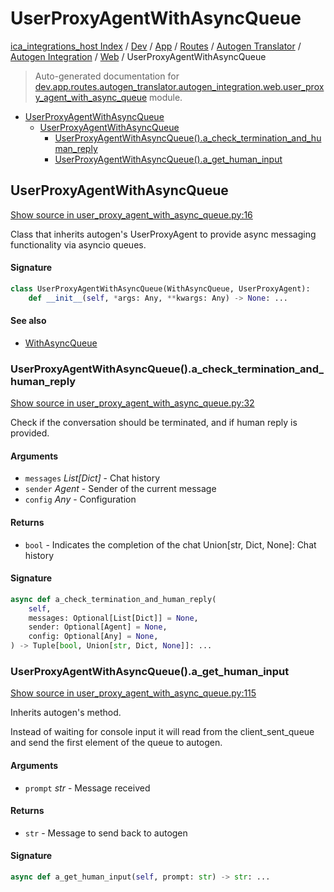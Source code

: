 # UserProxyAgentWithAsyncQueue

[ica_integrations_host Index](../../../../../../README.md#ica_integrations_host-index) / [Dev](../../../../../index.md#dev) / [App](../../../../index.md#app) / [Routes](../../../index.md#routes) / [Autogen Translator](../../index.md#autogen-translator) / [Autogen Integration](../index.md#autogen-integration) / [Web](./index.md#web) / UserProxyAgentWithAsyncQueue

> Auto-generated documentation for [dev.app.routes.autogen_translator.autogen_integration.web.user_proxy_agent_with_async_queue](https://github.com/destiny/ica_integrations_host/blob/main/dev/app/routes/autogen_translator/autogen_integration/web/user_proxy_agent_with_async_queue.py) module.

- [UserProxyAgentWithAsyncQueue](#userproxyagentwithasyncqueue)
  - [UserProxyAgentWithAsyncQueue](#userproxyagentwithasyncqueue-1)
    - [UserProxyAgentWithAsyncQueue().a_check_termination_and_human_reply](#userproxyagentwithasyncqueue()a_check_termination_and_human_reply)
    - [UserProxyAgentWithAsyncQueue().a_get_human_input](#userproxyagentwithasyncqueue()a_get_human_input)

## UserProxyAgentWithAsyncQueue

[Show source in user_proxy_agent_with_async_queue.py:16](https://github.com/destiny/ica_integrations_host/blob/main/dev/app/routes/autogen_translator/autogen_integration/web/user_proxy_agent_with_async_queue.py#L16)

Class that inherits autogen's UserProxyAgent to provide async messaging functionality via asyncio queues.

#### Signature

```python
class UserProxyAgentWithAsyncQueue(WithAsyncQueue, UserProxyAgent):
    def __init__(self, *args: Any, **kwargs: Any) -> None: ...
```

#### See also

- [WithAsyncQueue](./with_async_queue.md#withasyncqueue)

### UserProxyAgentWithAsyncQueue().a_check_termination_and_human_reply

[Show source in user_proxy_agent_with_async_queue.py:32](https://github.com/destiny/ica_integrations_host/blob/main/dev/app/routes/autogen_translator/autogen_integration/web/user_proxy_agent_with_async_queue.py#L32)

Check if the conversation should be terminated, and if human reply is provided.

#### Arguments

- `messages` *List[Dict]* - Chat history
- `sender` *Agent* - Sender of the current message
- `config` *Any* - Configuration

#### Returns

- `bool` - Indicates the completion of the chat
Union[str, Dict, None]: Chat history

#### Signature

```python
async def a_check_termination_and_human_reply(
    self,
    messages: Optional[List[Dict]] = None,
    sender: Optional[Agent] = None,
    config: Optional[Any] = None,
) -> Tuple[bool, Union[str, Dict, None]]: ...
```

### UserProxyAgentWithAsyncQueue().a_get_human_input

[Show source in user_proxy_agent_with_async_queue.py:115](https://github.com/destiny/ica_integrations_host/blob/main/dev/app/routes/autogen_translator/autogen_integration/web/user_proxy_agent_with_async_queue.py#L115)

Inherits autogen's method.

Instead of waiting for console input it will read from the client_sent_queue and send the first element of the
queue to autogen.

#### Arguments

- `prompt` *str* - Message received

#### Returns

- `str` - Message to send back to autogen

#### Signature

```python
async def a_get_human_input(self, prompt: str) -> str: ...
```
